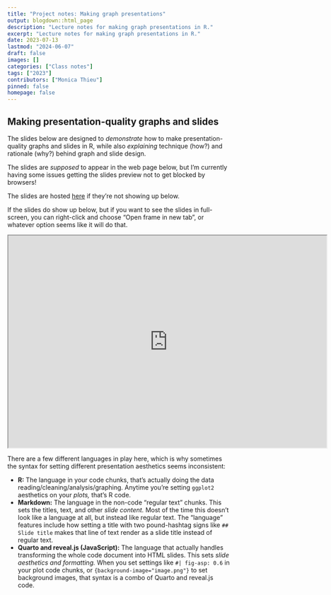 ```yaml
---
title: "Project notes: Making graph presentations"
output: blogdown::html_page
description: "Lecture notes for making graph presentations in R."
excerpt: "Lecture notes for making graph presentations in R."
date: 2023-07-13
lastmod: "2024-06-07"
draft: false
images: []
categories: ["Class notes"]
tags: ["2023"]
contributors: ["Monica Thieu"]
pinned: false
homepage: false
---
```


## Making presentation-quality graphs and slides

The slides below are designed to *demonstrate* how to make presentation-quality graphs and slides in R, while also *explaining* technique (how?) and rationale (why?) behind graph and slide design.

The slides are *supposed* to appear in the web page below, but I’m currently having some issues getting the slides preview not to get blocked by browsers!

The slides are hosted [here](https://monicathieu.quarto.pub/guide-to-presenting-graphs/) if they’re not showing up below.

If the slides do show up below, but if you want to see the slides in full-screen, you can right-click and choose “Open frame in new tab”, or whatever option seems like it will do that.

<iframe width="720" height="480" src="https://monicathieu.quarto.pub/guide-to-presenting-graphs/" title="Monica's guide to presenting graphs"></iframe>

There are a few different languages in play here, which is why sometimes the syntax for setting different presentation aesthetics seems inconsistent:

- **R:** The language in your code chunks, that’s actually doing the data reading/cleaning/analysis/graphing. Anytime you’re setting `ggplot2` aesthetics on your *plots,* that’s R code.
- **Markdown:** The language in the non-code “regular text” chunks. This sets the titles, text, and other *slide content.* Most of the time this doesn’t look like a language at all, but instead like regular text. The “language” features include how setting a title with two pound-hashtag signs like `## Slide title` makes that line of text render as a slide title instead of regular text.
- **Quarto and reveal.js (JavaScript):** The language that actually handles transforming the whole code document into HTML slides. This sets *slide aesthetics and formatting.* When you set settings like `#| fig-asp: 0.6` in your plot code chunks, or `{background-image="image.png"}` to set background images, that syntax is a combo of Quarto and reveal.js code.
